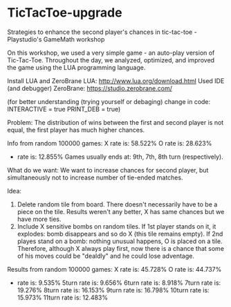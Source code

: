 # TicTacToe-upgrade
Strategies to enhance the second player's chances in tic-tac-toe - Playstudio's GameMath workshop

On this workshop, we used a very simple game - an auto-play version of Tic-Tac-Toe.
Throughout the day, we analyzed, optimized, and improved the game using the LUA programming language.

Install LUA and ZeroBrane
   LUA: http://www.lua.org/download.html
   Used IDE (and debugger) ZeroBrane: https://studio.zerobrane.com/

(for better understanding (trying yourself or debaging) change in code: INTERACTIVE = true    PRINT_DEB = true)

Problem: The distribution of wins between the first and second player is not equal, the first player has much higher chances.

Info from random 100000 games:
X rate is: 58.522%
O rate is: 28.623%
- rate is: 12.855%
Games usually ends at: 9th, 7th, 8th turn (respectively).

What do we want: We want to increase chances for second player, but simultaneously not to increase number of tie-ended matches.

Idea: 
1. Delete random tile from board. There doesn't necessarily have to be a piece on the tile.
   Results weren't any better, X has same chances but we have more ties.
2. Include X sensitive bombs on random tiles. 
   If 1st player stands on it, it explodes: bomb disappears and so do X (this tile remains empty).
   If 2nd playes stand on a bomb: nothing unusual happens, O is placed on a tile.
Therefore, although X always play first, now there is a chance that some of his moves could be "dealdly" and he could lose adventage.

Results from random 100000 games:
X rate is: 45.728%
O rate is: 44.737%
- rate is: 9.535%
5turn rate is: 9.656%
6turn rate is: 8.918%
7turn rate is: 19.276%
8turn rate is: 16.153%
9turn rate is: 16.798%
10turn rate is: 15.973%
11turn rate is: 12.483%


